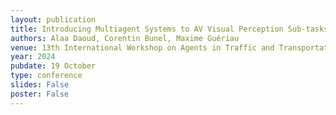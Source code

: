 ```yaml
---
layout: publication
title: Introducing Multiagent Systems to AV Visual Perception Sub-tasks&#58; A proof-of-concept implementation for bounding-box improvement
authors: Alaa Daoud, Corentin Bunel, Maxime Guériau
venue: 13th International Workshop on Agents in Traffic and Transportation (ATT 2024) held in conjunction with ECAI 2024
year: 2024
pubdate: 19 October
type: conference
slides: False
poster: False
---
```

